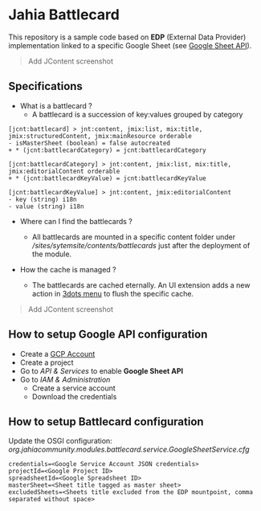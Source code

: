 # Jahia Battlecard

This repository is a sample code based on **EDP** (External Data Provider) implementation linked to a specific Google Sheet (see [Google Sheet API](https://developers.google.com/sheets/api/reference/rest)).

> Add JContent screenshot

## Specifications
* What is a battlecard ?
  * A battlecard is a succession of key:values grouped by category
```
[jcnt:battlecard] > jnt:content, jmix:list, mix:title, jmix:structuredContent, jmix:mainResource orderable
- isMasterSheet (boolean) = false autocreated
+ * (jcnt:battlecardCategory) = jcnt:battlecardCategory

[jcnt:battlecardCategory] > jnt:content, jmix:list, mix:title, jmix:editorialContent orderable
+ * (jcnt:battlecardKeyValue) = jcnt:battlecardKeyValue

[jcnt:battlecardKeyValue] > jnt:content, jmix:editorialContent
- key (string) i18n
- value (string) i18n
```
* Where can I find the battlecards ?
  * All battlecards are mounted in a specific content folder under */sites/sytemsite/contents/battlecards* just after the deployment of the module.

* How the cache is managed ?
  * The battlecards are cached eternally.
An UI extension adds a new action in [3dots menu](https://academy.jahia.com/documentation/developer/jahia/8/extending-and-customizing-jahia-ui/customizing-content-editor-forms/extending-content-editor-ui#Add_a_menu_entry_to_the_3_dots_menu_in_header) to flush the specific cache.
> Add JContent screenshot

## How to setup Google API configuration
- Create a [GCP Account](https://console.cloud.google.com/)
- Create a project
- Go to *API & Services* to enable **Google Sheet API**
- Go to *IAM & Administration*
  - Create a service account
  - Download the credentials

## How to setup Battlecard configuration
Update the OSGI configuration: *org.jahiacommunity.modules.battlecard.service.GoogleSheetService.cfg*
```
credentials=<Google Service Account JSON credentials>
projectId=<Google Project ID>
spreadsheetId=<Google Spreadsheet ID>
masterSheet=<Sheet title tagged as master sheet>
excludedSheets=<Sheets title excluded from the EDP mountpoint, comma separated without space>
```
